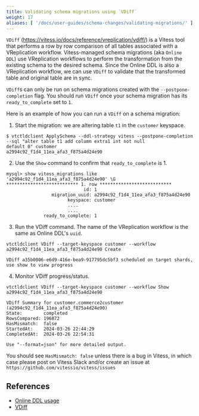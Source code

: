 ```yaml
---
title: Validating schema migrations using `VDiff`
weight: 17
aliases: [ '/docs/user-guides/schema-changes/validating-migrations/' ]
---
```


`VDiff` (https://vitess.io/docs/reference/vreplication/vdiff/) is a Vitess tool that performs a row by row comparison of all tables associated with a VReplication workflow.
Vitess-managed schema migrations (aka `Online DDL`) use VReplication workflows to perform the transformation from the 
existing schema to the desired schema. Since the Online DDL is also a VReplication workflow, we 
can use `VDiff` to validate that the transformed table and original table are in sync.

`VDiff`s can only be run on schema migrations created with the `--postpone-completion` flag. You should run `VDiff` 
once your schema migration has its `ready_to_complete` set to `1`.

Here is an example of how you can run a `VDiff` on a schema migration:

1. Start the migration: we are altering table `t1` in the `customer` keyspace.

```
$ vtctldclient ApplySchema --ddl-strategy vitess --postpone-completion --sql "alter table t1 add column extra1 int not null 
default 0" customer
a2994c92_f1d4_11ea_afa3_f875a4d24e90
```

2. Use the `Show` command to confirm that `ready_to_complete` is 1.

```
mysql> show vitess_migrations like 'a2994c92_f1d4_11ea_afa3_f875a4d24e90' \G
*************************** 1. row ***************************
                             id: 1
                 migration_uuid: a2994c92_f1d4_11ea_afa3_f875a4d24e90
                       keyspace: customer
                       ....
                       ....
              ready_to_complete: 1

```

3. Run the VDiff command. The name of the VReplication workflow is the same as Online DDL's `uuid`.
```
vtctldclient VDiff --target-keyspace customer --workflow a2994c92_f1d4_11ea_afa3_f875a4d24e90 Create

VDiff a35b0006-e6d9-416e-bea9-917795dc5bf3 scheduled on target shards, use show to view progress
```

4. Monitor VDiff progress/status. 
```
vtctldclient VDiff --target-keyspace customer --workflow Show a2994c92_f1d4_11ea_afa3_f875a4d24e90

VDiff Summary for customer.commerce2customer (a2994c92_f1d4_11ea_afa3_f875a4d24e90)
State:        completed
RowsCompared: 196872
HasMismatch:  false
StartedAt:    2024-03-26 22:44:29
CompletedAt:  2024-03-26 22:54:31

Use "--format=json" for more detailed output.
```
You should see `HasMismatch: false` unless there is a bug in Vitess, in which case please post on Vitess Slack and/or 
create an issue at `https://github.com/vitessio/vitess/issues`

## References
* [Online DDL usage](https://vitess.io/docs/user-guides/schema-changes/audit-and-control/)
* [VDiff](https://vitess.io/docs/reference/vreplication/vdiff/)
